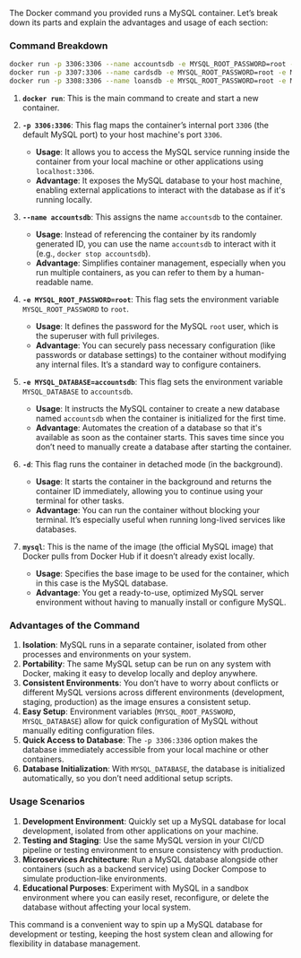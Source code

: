 The Docker command you provided runs a MySQL container. Let’s break down its parts and explain the advantages and usage of each section:

### Command Breakdown

```bash
docker run -p 3306:3306 --name accountsdb -e MYSQL_ROOT_PASSWORD=root -e MYSQL_DATABASE=accountsdb -d mysql
docker run -p 3307:3306 --name cardsdb -e MYSQL_ROOT_PASSWORD=root -e MYSQL_DATABASE=cardsdb -d mysql
docker run -p 3308:3306 --name loansdb -e MYSQL_ROOT_PASSWORD=root -e MYSQL_DATABASE=loansdb -d mysql
```

1. **`docker run`**:
   This is the main command to create and start a new container.

2. **`-p 3306:3306`**:
   This flag maps the container’s internal port `3306` (the default MySQL port) to your host machine's port `3306`.

   - **Usage**: It allows you to access the MySQL service running inside the container from your local machine or other applications using `localhost:3306`.
   - **Advantage**: It exposes the MySQL database to your host machine, enabling external applications to interact with the database as if it's running locally.

3. **`--name accountsdb`**:
   This assigns the name `accountsdb` to the container.

   - **Usage**: Instead of referencing the container by its randomly generated ID, you can use the name `accountsdb` to interact with it (e.g., `docker stop accountsdb`).
   - **Advantage**: Simplifies container management, especially when you run multiple containers, as you can refer to them by a human-readable name.

4. **`-e MYSQL_ROOT_PASSWORD=root`**:
   This flag sets the environment variable `MYSQL_ROOT_PASSWORD` to `root`.

   - **Usage**: It defines the password for the MySQL `root` user, which is the superuser with full privileges.
   - **Advantage**: You can securely pass necessary configuration (like passwords or database settings) to the container without modifying any internal files. It’s a standard way to configure containers.

5. **`-e MYSQL_DATABASE=accountsdb`**:
   This flag sets the environment variable `MYSQL_DATABASE` to `accountsdb`.

   - **Usage**: It instructs the MySQL container to create a new database named `accountsdb` when the container is initialized for the first time.
   - **Advantage**: Automates the creation of a database so that it's available as soon as the container starts. This saves time since you don’t need to manually create a database after starting the container.

6. **`-d`**:
   This flag runs the container in detached mode (in the background).

   - **Usage**: It starts the container in the background and returns the container ID immediately, allowing you to continue using your terminal for other tasks.
   - **Advantage**: You can run the container without blocking your terminal. It’s especially useful when running long-lived services like databases.

7. **`mysql`**:
   This is the name of the image (the official MySQL image) that Docker pulls from Docker Hub if it doesn’t already exist locally.
   - **Usage**: Specifies the base image to be used for the container, which in this case is the MySQL database.
   - **Advantage**: You get a ready-to-use, optimized MySQL server environment without having to manually install or configure MySQL.

### Advantages of the Command

1. **Isolation**: MySQL runs in a separate container, isolated from other processes and environments on your system.
2. **Portability**: The same MySQL setup can be run on any system with Docker, making it easy to develop locally and deploy anywhere.
3. **Consistent Environments**: You don’t have to worry about conflicts or different MySQL versions across different environments (development, staging, production) as the image ensures a consistent setup.
4. **Easy Setup**: Environment variables (`MYSQL_ROOT_PASSWORD`, `MYSQL_DATABASE`) allow for quick configuration of MySQL without manually editing configuration files.
5. **Quick Access to Database**: The `-p 3306:3306` option makes the database immediately accessible from your local machine or other containers.
6. **Database Initialization**: With `MYSQL_DATABASE`, the database is initialized automatically, so you don’t need additional setup scripts.

### Usage Scenarios

1. **Development Environment**: Quickly set up a MySQL database for local development, isolated from other applications on your machine.
2. **Testing and Staging**: Use the same MySQL version in your CI/CD pipeline or testing environment to ensure consistency with production.
3. **Microservices Architecture**: Run a MySQL database alongside other containers (such as a backend service) using Docker Compose to simulate production-like environments.
4. **Educational Purposes**: Experiment with MySQL in a sandbox environment where you can easily reset, reconfigure, or delete the database without affecting your local system.

This command is a convenient way to spin up a MySQL database for development or testing, keeping the host system clean and allowing for flexibility in database management.
